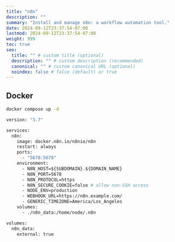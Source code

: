 ```yaml
---
title: "n8n"
description: ""
summary: "Install and manage n8n: a workflow automation tool."
date: 2024-09-12T23:37:54-07:00
lastmod: 2024-09-12T23:37:54-07:00
weight: 999
toc: true
seo:
  title: "" # custom title (optional)
  description: "" # custom description (recommended)
  canonical: "" # custom canonical URL (optional)
  noindex: false # false (default) or true
---
```


## Docker

```bash { title="Start Compose" }
docker compose up -d
```

```dockerfile { title="Dockerfile" }
version: "3.7"

services:
  n8n:
    image: docker.n8n.io/n8nio/n8n
    restart: always
    ports:
      - "5678:5678"
    environment:
      - N8N_HOST=${SUBDOMAIN}.${DOMAIN_NAME}
      - N8N_PORT=5678
      - N8N_PROTOCOL=https
      - N8N_SECURE_COOKIE=false # allow non-SSH access
      - NODE_ENV=production
      - WEBHOOK_URL=https://n8n.example.com/
      - GENERIC_TIMEZONE=America/Los_Angeles
    volumes:
      - ./n8n_data:/home/node/.n8n

volumes:
  n8n_data:
    external: true
```
